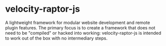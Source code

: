 # velocity-raptor-js
A lightweight framework for modular website development and remote plugin features. The primary focus is to create a framework that does not need to be "compiled" or hacked into working: velocity-raptor-js is intended to work out of the box with no intermediary steps.

